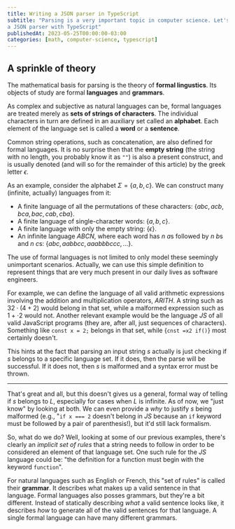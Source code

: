```yaml
---
title: Writing a JSON parser in TypeScript
subtitle: "Parsing is a very important topic in computer science. Let's learn more about it by writing 
a JSON parser with TypeScript"
publishedAt: 2023-05-25T00:00:00-03:00
categories: [math, computer-science, typescript]
---
```


## A sprinkle of theory

The mathematical basis for parsing is the theory of **formal lingustics**. Its objects of study
are formal **languages** and **grammars**.

As complex and subjective as natural languages can be, formal languages are treated merely as **sets of strings
of characters**. The individual characters in turn are defined in an auxiliary
set called an **alphabet**. Each element of the language set is called a **word** or a **sentence**.

Common string operations, such as concatenation, are also defined for formal languages. It is no
surprise then that the **empty string** (the string with no length, you
probably know it as `""`) is also a present construct, and is
usually denoted (and will so for the remainder of this article) by the greek letter $\epsilon$.

As an example, consider the alphabet $\Sigma = \{a,b,c\}$. We can construct many (infinite, actually)
languages from it:

- A finite language of all the permutations of these characters: $\{abc, acb, bca, bac, cab, cba\}$.
- A finite language of single-character words: $\{a,b,c\}$.
- A finite language with only the empty string: $\{\epsilon\}$.
- An infinite language $ABCN$, where each word has $n$ $a$s followed by $n$ $b$s and $n$ $c$s:
  $\{abc, aabbcc, aaabbbccc, \dots\}$.

The use of formal languages is not limited to only model these seemingly unimportant scenarios.
Actually, we can use this simple definition to represent things that are very much present
in our daily lives as software engineers.

For example, we can define the language of all valid arithmetic expressions involving the
addition and multiplication operators, $ARITH$. A string such as $32 \cdot (4 + 2)$ would belong in that set,
while a malformed expression such as $1 + \cdot 2$ would not. Another relevant example would be
the language $JS$ of all valid JavaScript programs (they are, after all, just sequences of characters).
Something like $\texttt{const x = 2;}$ belongs in that set, while $\{\texttt{cnst =x2 if()}\}$
most certainly doesn't.

This hints at the fact that parsing an input string $s$ actually is just checking if $s$
belongs to a specific language set. If it does, then the parse will be successful. If it does not,
then $s$ is malformed and a syntax error must be thrown.

---

That's great and all, but this doesn't gives us a general, formal way of telling if $s$
belongs to $L$, especially for cases when $L$ is infinite. As of now, we "just know" by
looking at both. We can even provide a _why_ to justify $s$ being malformed (e.g., "`if x === 2` doesn't
belong in $JS$ because an `if` keyword must be followed by a pair of parenthesis!), but it'd still
lack formalism.

So, what do we do? Well, looking at some of our previous examples,
there's clearly an _implicit set of rules_ that a string needs to follow in order to be considered
an element of that language set. One such rule for the $JS$ language could be: "the definition for a function
must begin with the keyword `function`".

For natural languages such as English or French, this "set of rules" is called their **grammar**.
It describes what makes up a valid sentence in that language. Formal languages also posses grammars,
but they're a bit different. Instead of statically describing _what_ a valid sentence looks like,
it describes _how_ to generate all of the valid sentences for that language. A single formal language
can have many different grammars.
